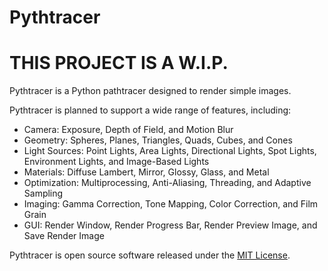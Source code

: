 # Pythtracer

# THIS PROJECT IS A W.I.P.

Pythtracer is a Python pathtracer designed to render simple images.

Pythtracer is planned to support a wide range of features, including:

- Camera: Exposure, Depth of Field, and Motion Blur
- Geometry: Spheres, Planes, Triangles, Quads, Cubes, and Cones
- Light Sources: Point Lights, Area Lights, Directional Lights, Spot Lights, Environment Lights, and Image-Based Lights
- Materials: Diffuse Lambert, Mirror, Glossy, Glass, and Metal
- Optimization: Multiprocessing, Anti-Aliasing, Threading, and Adaptive Sampling 
- Imaging: Gamma Correction, Tone Mapping, Color Correction, and Film Grain
- GUI: Render Window, Render Progress Bar, Render Preview Image, and Save Render Image

Pythtracer is open source software released under the [MIT License](https://opensource.org/license/mit/).
